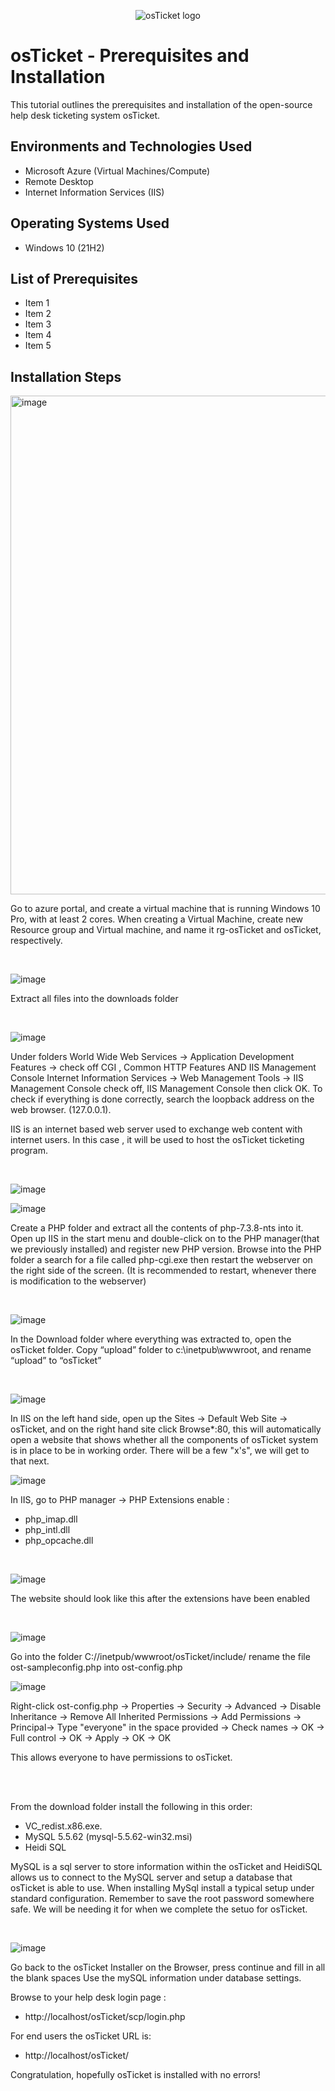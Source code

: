 <p align="center">
<img src="https://i.imgur.com/Clzj7Xs.png" alt="osTicket logo"/>
</p>

<h1>osTicket - Prerequisites and Installation</h1>
This tutorial outlines the prerequisites and installation of the open-source help desk ticketing system osTicket.<br />


<h2>Environments and Technologies Used</h2>

- Microsoft Azure (Virtual Machines/Compute)
- Remote Desktop
- Internet Information Services (IIS)

<h2>Operating Systems Used </h2>

- Windows 10</b> (21H2)

<h2>List of Prerequisites</h2>

- Item 1
- Item 2
- Item 3
- Item 4
- Item 5

<h2>Installation Steps</h2>

<p>
 <img width="798" alt="image" src="https://github.com/IT-chris-k/osticket-prereqs/assets/150845863/5c97bcbb-11bd-4724-b124-5ea2714e03c4">

<p>
  Go to azure portal, and create a virtual machine that is running Windows 10 Pro, with at least 2 cores.
  When creating a Virtual Machine, create new Resource group and Virtual machine, and name it rg-osTicket and osTicket, respectively.
</p>




<br />



![image](https://github.com/IT-chris-k/osticket-prereqs/assets/150845863/e8b8bb61-06f6-4d9d-b624-cc60a0712758)

Extract all files into the downloads folder


<br />



![image](https://github.com/IT-chris-k/osticket-prereqs/assets/150845863/083d7649-a570-42c0-aa04-1870554b1233)



<p>
Under folders World Wide Web Services -> Application Development Features ->
 check off CGI , Common HTTP Features
AND IIS Management Console
Internet Information Services -> Web Management Tools -> IIS Management Console
 check off, IIS Management Console
then click OK.
To check if everything is done correctly, search the loopback address on the web browser. (127.0.0.1).

IIS is an internet based web server used to exchange web content with internet users. In this case , it will be used to host the osTicket ticketing program.


</p>

<br />


![image](https://github.com/IT-chris-k/osticket-prereqs/assets/150845863/f15104b2-9195-4776-a90b-b323c8a3d78c)

![image](https://github.com/IT-chris-k/osticket-prereqs/assets/150845863/6de94f33-dbee-4717-8738-6bdcf00900a7)

<p> Create a PHP folder and extract all the contents of php-7.3.8-nts into it. Open up IIS in the start menu and double-click on to the PHP manager(that we previously installed) and register new PHP version.
Browse into the PHP folder a search for a file called php-cgi.exe then restart the webserver on the right side of the screen.
(It is recommended to restart, whenever there is modification to the webserver)


</p>



<br />


![image](https://github.com/IT-chris-k/osticket-prereqs/assets/150845863/b88fef8b-79c1-48cc-8b92-45fa5dc4603c)

In the Download folder where everything was extracted to, open the osTicket folder.
Copy “upload” folder to c:\inetpub\wwwroot, and rename “upload” to “osTicket”


<br />

![image](https://github.com/IT-chris-k/osticket-prereqs/assets/150845863/8cfded62-0952-4afa-a920-8db623742e0c)

<p>
 In IIS on the left hand side, open up the Sites -> Default Web Site -> osTicket,
 and on the right hand site click Browse*:80, this will automatically open a website that shows whether all the components of osTicket system is in place to be in working order.
 There will be a few "x's", we will get to that next.
 
</p>

![image](https://github.com/IT-chris-k/osticket-prereqs/assets/150845863/07d47663-5c50-4279-b172-8fc96e666dcb)

In IIS, go to PHP manager -> PHP Extensions
enable :
- php_imap.dll
- php_intl.dll
- php_opcache.dll

<br />

![image](https://github.com/IT-chris-k/osticket-prereqs/assets/150845863/80f992ab-a427-47f7-a567-b7c16c31f1f7)

The website should look like this after the extensions have been enabled


<br />





![image](https://github.com/IT-chris-k/osticket-prereqs/assets/150845863/b264288a-e4ee-457d-8b8e-125cb2b89ff4)


Go into the folder C://inetpub/wwwroot/osTicket/include/
rename the file ost-sampleconfig.php into ost-config.php

![image](https://github.com/IT-chris-k/osticket-prereqs/assets/150845863/43bdf511-f1ae-42d8-a190-f1bfdd5411ec)
 
Right-click ost-config.php -> Properties -> Security -> Advanced -> Disable Inheritance -> Remove All Inherited Permissions -> Add Permissions -> Principal-> Type "everyone" in the space provided -> Check names -> OK -> Full control -> OK -> Apply -> OK -> OK

This allows everyone to have permissions to osTicket.

<br />



<br />

From the download folder install the following in this order:
-  VC_redist.x86.exe.
-  MySQL 5.5.62 (mysql-5.5.62-win32.msi)
-  Heidi SQL

MySQL is a sql server to store information within the osTicket and HeidiSQL allows us to connect to the MySQL server and setup a database that osTicket is able to use.
When installing MySql install a typical setup under standard configuration. Remember to save the root password somewhere safe. We will be needing it for when we complete the setuo for osTicket.

<br />

![image](https://github.com/IT-chris-k/osticket-prereqs/assets/150845863/8b02aa5c-c528-4a31-8c7a-b3ee9ad2a3fd)


Go back to the osTicket Installer on the Browser, press continue and fill in all the blank spaces
Use the mySQL information under database settings.


Browse to your help desk login page : 
- http://localhost/osTicket/scp/login.php
  

For end users the osTicket URL is:
- http://localhost/osTicket/

Congratulation, hopefully osTicket is installed with no errors!


